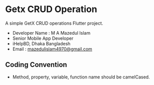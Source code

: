 # Getx CRUD Operation

A simple GetX CRUD operations Flutter project.

* Developer Name : M A Mazedul Islam
* Senior Mobile App Developer
* iHelpBD, Dhaka Bangladesh
* Email : mazedulislam4970@gmail.com

## Coding Convention

-   Method, property, variable, function name should be camelCased.
